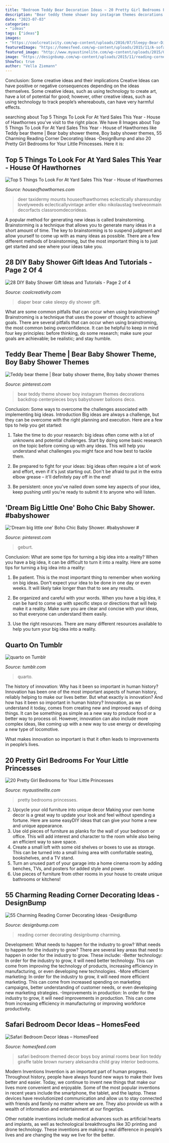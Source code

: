 ```yaml
---
title: "Bedroom Teddy Bear Decoration Ideas ~ 20 Pretty Girl Bedrooms For Your Little Princesses"
description: "Bear teddy theme shower boy instagram themes decorations backdrop centerpieces boys babyshower balloons deco"
date: "2023-07-03"
categories:
- "ideas"
tags: ["ideas"]
images:
- "https://coolcreativity.com/wp-content/uploads/2016/07/Sleepy-Bear-Diaper-Cake.jpg"
featuredImage: "https://homesfeed.com/wp-content/uploads/2015/11/A-sofa-bed-furniture-in-white-with-animal-pillowcases-animal-map-wall-decoration-a-pair-of-bedside-table-with-table-lamps-two-large-animal-stuffs-near-the-furniture-.jpg"
featured_image: "http://www.myaustinelite.com/wp-content/uploads/2015/01/pretty-girl-bedrooms-with-lace-curtains.jpg"
image: "https://designbump.com/wp-content/uploads/2015/11/reading-corner-nook16.jpg"
ShowToc: true
author: "Vella Ziemann"
---
```



Conclusion: Some creative ideas and their implications
Creative Ideas can have positive or negative consequences depending on the ideas themselves. Some creative ideas, such as using technology to create art, have a lot of potential for good; however, other creative ideas, such as using technology to track people’s whereabouts, can have very harmful effects.

	

		
searching about Top 5 Things To Look For At Yard Sales This Year - House of Hawthornes you've visit to the right place. We have 8 Images about Top 5 Things To Look For At Yard Sales This Year - House of Hawthornes like Teddy bear theme | Bear baby shower theme, Boy baby shower themes, 55 Charming Reading Corner Decorating Ideas -DesignBump and also 20 Pretty Girl Bedrooms for Your Little Princesses. Here it is:
		
    
## Top 5 Things To Look For At Yard Sales This Year - House Of Hawthornes

<img loading=lazy src="https://www.houseofhawthornes.com/wp-content/uploads/2016/04/Deer-Mounts-Eclectically-Vi.jpg" onerror="this.onerror=null;this.src='https://tse2.mm.bing.net/th?id=OIP.BxP1dc4YQIkkc0-x44sTwwHaLH&amp;pid=15.1';" alt="Top 5 Things To Look For At Yard Sales This Year - House of Hawthornes">

_Source: houseofhawthornes.com_

>deer taxidermy mounts houseofhawthornes eclectically sharesunday lovelyweeds eclecticallyvintage antler elko nikolaustag twelveonmain decorfacts classroomdecorideas. 

	

A popular method for generating new ideas is called brainstorming. Brainstorming is a technique that allows you to generate many ideas in a short amount of time. The key to brainstorming is to suspend judgment and allow yourself to come up with as many ideas as possible. There are a few different methods of brainstorming, but the most important thing is to just get started and see where your ideas take you.

    
## 28 DIY Baby Shower Gift Ideas And Tutorials - Page 2 Of 4

<img loading=lazy src="https://coolcreativity.com/wp-content/uploads/2016/07/Sleepy-Bear-Diaper-Cake.jpg" onerror="this.onerror=null;this.src='https://tse3.mm.bing.net/th?id=OIP.Fpg1gJcKnLd13RWEhmNO3wHaJ4&amp;pid=15.1';" alt="28 DIY Baby Shower Gift Ideas and Tutorials - Page 2 of 4">

_Source: coolcreativity.com_

>diaper bear cake sleepy diy shower gift. 

	

What are some common pitfalls that can occur when using brainstroming?
Brainstroming is a technique that uses the power of thought to achieve goals. There are several pitfalls that can occur when using brainstroming, the most common being overconfidence. It can be helpful to keep in mind four key principles: before thinking, do some research; make sure your goals are achievable; be realistic; and stay humble.

    
## Teddy Bear Theme | Bear Baby Shower Theme, Boy Baby Shower Themes

<img loading=lazy src="https://i.pinimg.com/736x/17/45/6f/17456fddcb3691b6c396d6196040a7c0.jpg" onerror="this.onerror=null;this.src='https://tse1.mm.bing.net/th?id=OIP.Z7qOHqPeD2hYnvmX41To4QHaFj&amp;pid=15.1';" alt="Teddy bear theme | Bear baby shower theme, Boy baby shower themes">

_Source: pinterest.com_

>bear teddy theme shower boy instagram themes decorations backdrop centerpieces boys babyshower balloons deco. 

	

Conclusion: Some ways to overcome the challenges associated with implementing big ideas.
Introduction
Big ideas are always a challenge, but they can be overcome with the right planning and execution. Here are a few tips to help you get started:

1. Take the time to do your research: big ideas often come with a lot of unknowns and potential challenges. Start by doing some basic research on the topic before coming up with any ideas. This will help you understand what challenges you might face and how best to tackle them.

2. Be prepared to fight for your ideas: big ideas often require a lot of work and effort, even if it's just starting out. Don't be afraid to put in the extra elbow grease – it'll definitely pay off in the end!

3. Be persistent: once you've nailed down some key aspects of your idea, keep pushing until you're ready to submit it to anyone who will listen.

    
## &#039;Dream Big Little One&#039; Boho Chic Baby Shower. #babyshower #

<img loading=lazy src="https://i.pinimg.com/736x/ce/a4/03/cea40309cb17973caf3d49161a20c1c5.jpg" onerror="this.onerror=null;this.src='https://tse3.mm.bing.net/th?id=OIP.sAtFjhrSHRCedYHgDdguEQHaHa&amp;pid=15.1';" alt="&#039;Dream big little one&#039; Boho Chic Baby Shower. #babyshower #">

_Source: pinterest.com_

>geburt. 

	

Conclusion: What are some tips for turning a big idea into a reality?
When you have a big idea, it can be difficult to turn it into a reality. Here are some tips for turning a big idea into a reality:
1. Be patient. This is the most important thing to remember when working on big ideas. Don’t expect your idea to be done in one day or even weeks. It will likely take longer than that to see any results.

2. Be organized and careful with your words. When you have a big idea, it can be hard to come up with specific steps or directions that will help make it a reality. Make sure you are clear and concise with your ideas, so that everyone can understand them easily.

3. Use the right resources. There are many different resources available to help you turn your big idea into a reality.

    
## Quarto On Tumblr

<img loading=lazy src="https://66.media.tumblr.com/4019f57c75d41f5485d6a172deecad13/tumblr_nqxo0r8zFc1rw7jp7o1_500.jpg" onerror="this.onerror=null;this.src='https://tse3.mm.bing.net/th?id=OIP.EBEnfy0JPGRJtbusykcS4QHaJ4&amp;pid=15.1';" alt="quarto on Tumblr">

_Source: tumblr.com_

>quarto. 

	

The history of innovation: Why has it been so important in human history?
Innovation has been one of the most important aspects of human history, reliably helping to make our lives better. But what exactly is innovation? And how has it been so important in human history?
Innovation, as we understand it today, comes from creating new and improved ways of doing things. It can be something as simple as a new way to produce food or a better way to process oil. However, innovation can also include more complex ideas, like coming up with a new way to use energy or developing a new type of locomotive.

What makes innovation so important is that it often leads to improvements in people’s lives.

    
## 20 Pretty Girl Bedrooms For Your Little Princesses

<img loading=lazy src="http://www.myaustinelite.com/wp-content/uploads/2015/01/pretty-girl-bedrooms-with-lace-curtains.jpg" onerror="this.onerror=null;this.src='https://tse3.mm.bing.net/th?id=OIP.elTbYtTfzDNQ-lJwtz-sWAHaFi&amp;pid=15.1';" alt="20 Pretty Girl Bedrooms for Your Little Princesses">

_Source: myaustinelite.com_

>pretty bedrooms princesses. 

	

2. Upcycle your old furniture into unique decor
Making your own home decor is a great way to update your look and feel without spending a fortune. Here are some easyDIY ideas that can give your home a new and unique appearance. 
1. Use old pieces of furniture as planks for the wall of your bedroom or office. This will add interest and character to the room while also being an efficient way to save space.
2. Create a small loft with some old shelves or boxes to use as storage. This can be turned into a small living area with comfortable seating, bookshelves, and a TV stand.
3. Turn an unused part of your garage into a home cinema room by adding benches, TVs, and posters for added style and power.
4. Use pieces of furniture from other rooms in your house to create unique bathrooms or kitchens!

    
## 55 Charming Reading Corner Decorating Ideas -DesignBump

<img loading=lazy src="https://designbump.com/wp-content/uploads/2015/11/reading-corner-nook16.jpg" onerror="this.onerror=null;this.src='https://tse3.mm.bing.net/th?id=OIP.YM4eHyaZisHada0sFwrXkgHaLG&amp;pid=15.1';" alt="55 Charming Reading Corner Decorating Ideas -DesignBump">

_Source: designbump.com_

>reading corner decorating designbump charming. 

	

Development: What needs to happen for the industry to grow?
What needs to happen for the industry to grow? 
There are several key areas that need to happen in order for the industry to grow. These include: 
-Better technology: In order for the industry to grow, it will need better technology. This can come from improving the technology of products, increasing efficiency in manufacturing, or even developing new technologies. 
-More efficient marketing: In order for the industry to grow, it will need more efficient marketing. This can come from increased spending on marketing campaigns, better understanding of customer needs, or even developing new marketing strategies. 
-Improvements in production: In order for the industry to grow, it will need improvements in production. This can come from increasing efficiency in manufacturing or improving workforce productivity.

    
## Safari Bedroom Decor Ideas – HomesFeed

<img loading=lazy src="https://homesfeed.com/wp-content/uploads/2015/11/A-sofa-bed-furniture-in-white-with-animal-pillowcases-animal-map-wall-decoration-a-pair-of-bedside-table-with-table-lamps-two-large-animal-stuffs-near-the-furniture-.jpg" onerror="this.onerror=null;this.src='https://tse2.mm.bing.net/th?id=OIP.5QnKHVM6EMh98D47tbr82AHaFX&amp;pid=15.1';" alt="Safari Bedroom Decor Ideas – HomesFeed">

_Source: homesfeed.com_

>safari bedroom themed decor boys boy animal rooms bear lion teddy giraffe table brown nursery aleksandra child gray interior bedrooms. 

	

Modern Inventions
Invention is an important part of human progress. Throughout history, people have always found new ways to make their lives better and easier. Today, we continue to invent new things that make our lives more convenient and enjoyable.
Some of the most popular inventions in recent years include the smartphone, the tablet, and the laptop. These devices have revolutionized communication and allow us to stay connected with friends and family no matter where we are. They also provide us with a wealth of information and entertainment at our fingertips.

Other notable inventions include medical advances such as artificial hearts and implants, as well as technological breakthroughs like 3D printing and drone technology. These inventions are making a real difference in people’s lives and are changing the way we live for the better.

